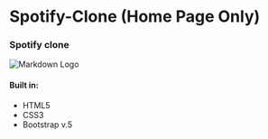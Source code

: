 # Spotify-Clone (Home Page Only)

### Spotify clone 

![Markdown Logo](https://media2.giphy.com/media/XcABZ8wIJqJ895zDcS/giphy.gif)

#### Built in:

* HTML5
* CSS3
* Bootstrap v.5
